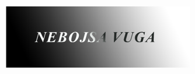 ![Nebojsa's GitHub Banner](./assets/Banner.png)


<!-- Pinned Repositories -- >

<a href="https://github.com/vuganebojsa/NaplatnaRampa">
  ToolPike App
</a>

<br>

<a href="https://github.com/vuganebojsa/EdgeDetectionCpp">
 Edge Detection
</a>

<a href="https://github.com/kzi-nastava/course-project-t-13">
  Hospital App
</a>

